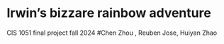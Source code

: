 # Irwin’s bizzare rainbow adventure 
CIS 1051 final project fall 2024 #Chen Zhou , Reuben Jose, Huiyan Zhao
